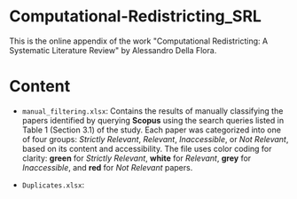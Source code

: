 # Computational-Redistricting_SRL
This is the online appendix of the work "Computational Redistricting: A Systematic Literature Review" by Alessandro Della Flora.

# Content
* `manual_filtering.xlsx`: Contains the results of manually classifying the papers identified by querying **Scopus** using the search queries listed in Table 1 (Section 3.1) of the study. Each paper was categorized into one of four groups:                             *Strictly Relevant*, *Relevant*, *Inaccessible*, or *Not Relevant*, based on its content and accessibility. The file uses color coding for clarity: **green** for *Strictly Relevant*, **white** for *Relevant*,                                 **grey** for *Inaccessible*, and **red** for *Not Relevant* papers.

* `Duplicates.xlsx`:

